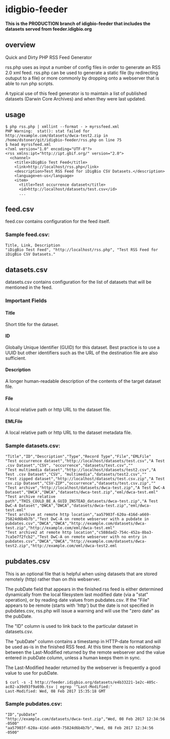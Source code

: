# idigbio-feeder

**This is the PRODUCTION branch of idigbio-feeder that includes the datasets served from feeder.idigbio.org**

## overview

Quick and Dirty PHP RSS Feed Generator

rss.php uses as input a number of config files in order to generate an RSS 2.0 xml feed. rss.php can be used to generate a static file (by redirecting outuput to a file) or more commonly by dropping onto a webserver that is able to run php scripts.

A typical use of this feed generator is to maintain a list of published datasets (Darwin Core Archives) and when they were last updated.


## usage

```
$ php rss.php | xmllint --format - > myrssfeed.xml
PHP Warning:  stat(): stat failed for http://example.com/datasets/dwca-test2.zip in /home/dstoner/git/idigbio-feeder/rss.php on line 75
$ head myrssfeed.xml
<?xml version="1.0" encoding="UTF-8"?>
<rss xmlns:ipt="http://ipt.gbif.org/" version="2.0">
  <channel>
    <title>iDigBio Test Feed</title>
    <link>http://localhost/rss.php</link>
    <description>Test RSS Feed for iDigBio CSV Datasets.</description>
    <language>en-us</language>
    <item>
      <title>Test occurrence dataset</title>
      <id>http://localhost/datasets/test.csv</id>
      ...
```


## feed.csv

feed.csv contains configuration for the feed itself.

### Sample feed.csv:

```
Title, Link, Description
"iDigBio Test Feed", "http://localhost/rss.php", "Test RSS Feed for iDigBio CSV Datasets."
```

## datasets.csv

datasets.csv contains configuration for the list of datasets that will be mentioned in the feed.

### Important Fields

#### Title

Short title for the dataset.

#### ID

Globally Unique Identifier (GUID) for this dataset.  Best practice is to use a UUID but other identifiers such as the URL of the destination file are also sufficient.

#### Description

A longer human-readable description of the contents of the target dataset file.

#### File

A local relative path or http URL to the dataset file.

#### EMLFile

A local relative path or http URL to the dataset metadata file.


### Sample datasets.csv:

```
"Title","ID","Description","Type","Record Type","File","EMLFile"
"Test occurrence dataset","http://localhost/datasets/test.csv","A Test .csv Dataset","CSV", "occurrence","datasets/test.csv",""
"Test multimedia dataset","http://localhost/datasets/test2.csv","A Test .csv Dataset","CSV", "multimedia","datasets/test2.csv",""
"Test zipped dataset","http://localhost/datasets/test.csv.zip","A Test csv.zip Dataset","CSV-ZIP","occurrence","datasets/test.csv.zip",""
"Test archive","http://localhost/datasets/dwca-test.zip","A Test DwC-A Dataset","DWCA","DWCA","datasets/dwca-test.zip","eml/dwca-test.eml"
"Test archive relative path","THIS_COULD_BE_A_GUID_INSTEAD_datasets/dwca-test.zip","A Test DwC-A Dataset","DWCA","DWCA","datasets/dwca-test.zip","eml/dwca-test.eml"
"Test archive at remote http location","aa57903f-620a-416d-a669-75824d6b4b7b","Test DwC-A on remote webserver with a pubdate in pubdates.csv","DWCA","DWCA","http://example.com/datasets/dwca-test.zip","http://example.com/eml/dwca-test.eml"
"Test archive2 at remote http location","c588dad2-754c-452a-8ba3-7ca5e7f2fcb2","Test DwC-A on remote webserver with no entry in pubdates.csv","DWCA","DWCA","http://example.com/datasets/dwca-test2.zip","http://example.com/eml/dwca-test2.eml
```

## pubdates.csv

This is an optional file that is helpful when using datasets that are stored remotely (http) rather than on *this* webserver.

The pubDate field that appears in the finished rss feed is either determined dynamically from the local filesystem last modified date (via a "stat" operation), or by reading date values from pubdates.csv. If the "File" appears to be remote (starts with 'http') but the date is not specified in pubdates.csv, rss.php will issue a warning and will use the "zero date" as the pubDate.

The "ID" column is used to link back to the particular dataset in datasets.csv.

The "pubDate" column contains a timestamp in HTTP-date format and will be used as-is in the finished RSS feed.  At this time there is no relationship between the Last-Modified returned by the remote webserver and the value entered in pubDate column, unless a human keeps them in sync.

The Last-Modified header returned by the webserver is frequently a good value to use for pubDate.
```
$ curl -s -I http://feeder.idigbio.org/datasets/e4b33221-1e2c-405c-ac02-a39d93f9a69b.tsv | egrep '^Last-Modified:'
Last-Modified: Wed, 08 Feb 2017 15:35:18 GMT
```

### Sample pubdates.csv:

```
"ID","pubDate"
"http://example.com/datasets/dwca-test.zip","Wed, 08 Feb 2017 12:34:56 -0500"
"aa57903f-620a-416d-a669-75824d6b4b7b","Wed, 08 Feb 2017 12:34:56 -0500"
```
